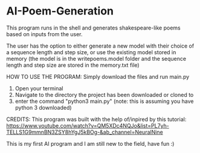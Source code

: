 # AI-Poem-Generation
This program runs in the shell and generates shakespeare-like poems based on inputs from the user. 

The user has the option to either generate a new model with their choice of a sequence length and step size, or use the existing model stored in memory (the model is in the writepoems.model folder and the sequence length and step size are stored in the memory.txt file)

HOW TO USE THE PROGRAM:
Simply download the files and run main.py
1. Open your terminal
2. Navigate to the directory the project has been downloaded or cloned to
3. enter the command "python3 main.py" (note: this is assuming you have python 3 downloaded)


CREDITS:
This program was built with the help of/inpired by this tutorial:
https://www.youtube.com/watch?v=QM5XDc4NQJo&list=PL7yh-TELLS1G9mmnBN3ZSY8hYgJ5kBOg-&ab_channel=NeuralNine

This is my first AI program and I am still new to the field, have fun :) 
